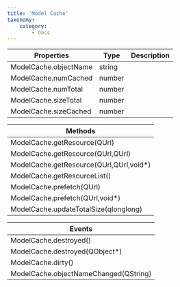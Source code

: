 ```yaml
---
title: 'Model Cache'
taxonomy:
    category:
        - docs
---
```


| Properties            | Type   | Description |
| --------------------- | ------ | ----------- |
| ModelCache.objectName | string |             |
| ModelCache.numCached  | number |             |
| ModelCache.numTotal   | number |             |
| ModelCache.sizeTotal  | number |             |
| ModelCache.sizeCached | number |             |

| Methods                                 |
| --------------------------------------- |
| ModelCache.getResource(QUrl)            |
| ModelCache.getResource(QUrl,QUrl)       |
| ModelCache.getResource(QUrl,QUrl,void*) |
| ModelCache.getResourceList()            |
| ModelCache.prefetch(QUrl)               |
| ModelCache.prefetch(QUrl,void*)         |
| ModelCache.updateTotalSize(qlonglong)   |

| Events                                |
| ------------------------------------- |
| ModelCache.destroyed()                |
| ModelCache.destroyed(QObject*)        |
| ModelCache.dirty()                    |
| ModelCache.objectNameChanged(QString) |